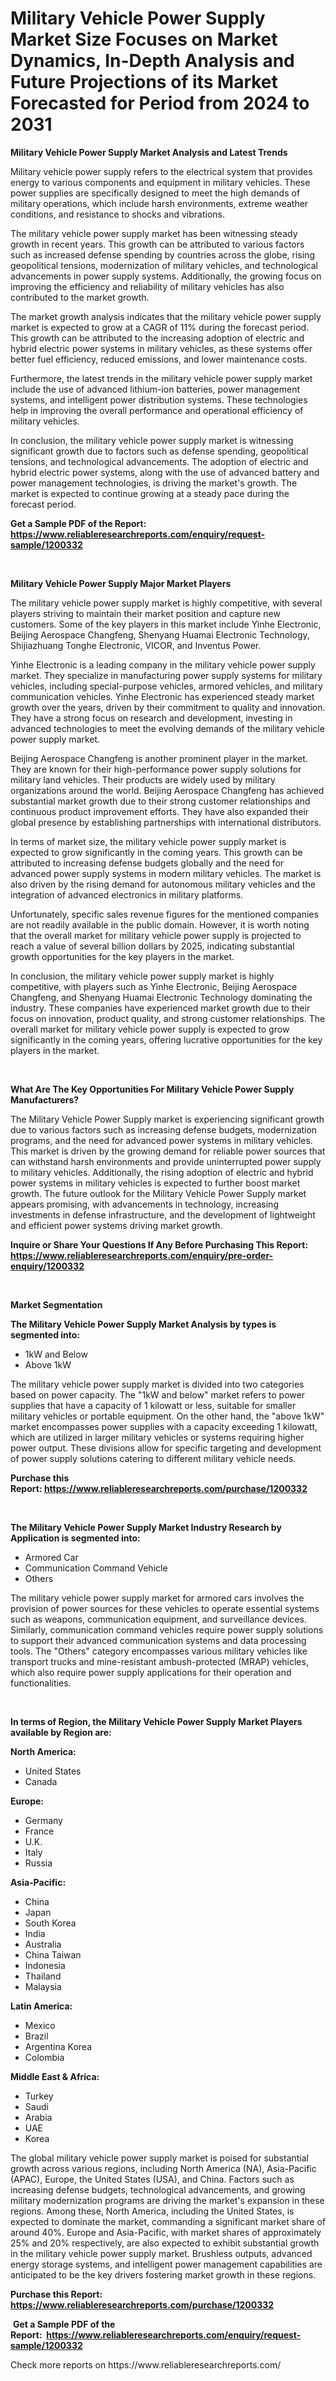<p><h1>Military Vehicle Power Supply Market Size Focuses on Market Dynamics, In-Depth Analysis and Future Projections of its Market Forecasted for Period from 2024 to 2031</h1></p><p><strong>Military Vehicle Power Supply Market Analysis and Latest Trends</strong></p>
<p><p>Military vehicle power supply refers to the electrical system that provides energy to various components and equipment in military vehicles. These power supplies are specifically designed to meet the high demands of military operations, which include harsh environments, extreme weather conditions, and resistance to shocks and vibrations.</p><p>The military vehicle power supply market has been witnessing steady growth in recent years. This growth can be attributed to various factors such as increased defense spending by countries across the globe, rising geopolitical tensions, modernization of military vehicles, and technological advancements in power supply systems. Additionally, the growing focus on improving the efficiency and reliability of military vehicles has also contributed to the market growth.</p><p>The market growth analysis indicates that the military vehicle power supply market is expected to grow at a CAGR of 11% during the forecast period. This growth can be attributed to the increasing adoption of electric and hybrid electric power systems in military vehicles, as these systems offer better fuel efficiency, reduced emissions, and lower maintenance costs.</p><p>Furthermore, the latest trends in the military vehicle power supply market include the use of advanced lithium-ion batteries, power management systems, and intelligent power distribution systems. These technologies help in improving the overall performance and operational efficiency of military vehicles.</p><p>In conclusion, the military vehicle power supply market is witnessing significant growth due to factors such as defense spending, geopolitical tensions, and technological advancements. The adoption of electric and hybrid electric power systems, along with the use of advanced battery and power management technologies, is driving the market's growth. The market is expected to continue growing at a steady pace during the forecast period.</p></p>
<p><strong>Get a Sample PDF of the Report:&nbsp; <a href="https://www.reliableresearchreports.com/enquiry/request-sample/1200332">https://www.reliableresearchreports.com/enquiry/request-sample/1200332</a></strong></p>
<p>&nbsp;</p>
<p><strong>Military Vehicle Power Supply Major Market Players</strong></p>
<p><p>The military vehicle power supply market is highly competitive, with several players striving to maintain their market position and capture new customers. Some of the key players in this market include Yinhe Electronic, Beijing Aerospace Changfeng, Shenyang Huamai Electronic Technology, Shijiazhuang Tonghe Electronic, VICOR, and Inventus Power.</p><p>Yinhe Electronic is a leading company in the military vehicle power supply market. They specialize in manufacturing power supply systems for military vehicles, including special-purpose vehicles, armored vehicles, and military communication vehicles. Yinhe Electronic has experienced steady market growth over the years, driven by their commitment to quality and innovation. They have a strong focus on research and development, investing in advanced technologies to meet the evolving demands of the military vehicle power supply market.</p><p>Beijing Aerospace Changfeng is another prominent player in the market. They are known for their high-performance power supply solutions for military land vehicles. Their products are widely used by military organizations around the world. Beijing Aerospace Changfeng has achieved substantial market growth due to their strong customer relationships and continuous product improvement efforts. They have also expanded their global presence by establishing partnerships with international distributors.</p><p>In terms of market size, the military vehicle power supply market is expected to grow significantly in the coming years. This growth can be attributed to increasing defense budgets globally and the need for advanced power supply systems in modern military vehicles. The market is also driven by the rising demand for autonomous military vehicles and the integration of advanced electronics in military platforms.</p><p>Unfortunately, specific sales revenue figures for the mentioned companies are not readily available in the public domain. However, it is worth noting that the overall market for military vehicle power supply is projected to reach a value of several billion dollars by 2025, indicating substantial growth opportunities for the key players in the market.</p><p>In conclusion, the military vehicle power supply market is highly competitive, with players such as Yinhe Electronic, Beijing Aerospace Changfeng, and Shenyang Huamai Electronic Technology dominating the industry. These companies have experienced market growth due to their focus on innovation, product quality, and strong customer relationships. The overall market for military vehicle power supply is expected to grow significantly in the coming years, offering lucrative opportunities for the key players in the market.</p></p>
<p>&nbsp;</p>
<p><strong>What Are The Key Opportunities For Military Vehicle Power Supply Manufacturers?</strong></p>
<p><p>The Military Vehicle Power Supply market is experiencing significant growth due to various factors such as increasing defense budgets, modernization programs, and the need for advanced power systems in military vehicles. This market is driven by the growing demand for reliable power sources that can withstand harsh environments and provide uninterrupted power supply to military vehicles. Additionally, the rising adoption of electric and hybrid power systems in military vehicles is expected to further boost market growth. The future outlook for the Military Vehicle Power Supply market appears promising, with advancements in technology, increasing investments in defense infrastructure, and the development of lightweight and efficient power systems driving market growth.</p></p>
<p><strong>Inquire or Share Your Questions If Any Before Purchasing This Report: <a href="https://www.reliableresearchreports.com/enquiry/pre-order-enquiry/1200332">https://www.reliableresearchreports.com/enquiry/pre-order-enquiry/1200332</a></strong></p>
<p>&nbsp;</p>
<p><strong>Market Segmentation</strong></p>
<p><strong>The Military Vehicle Power Supply Market Analysis by types is segmented into:</strong></p>
<p><ul><li>1kW and Below</li><li>Above 1kW</li></ul></p>
<p><p>The military vehicle power supply market is divided into two categories based on power capacity. The "1kW and below" market refers to power supplies that have a capacity of 1 kilowatt or less, suitable for smaller military vehicles or portable equipment. On the other hand, the "above 1kW" market encompasses power supplies with a capacity exceeding 1 kilowatt, which are utilized in larger military vehicles or systems requiring higher power output. These divisions allow for specific targeting and development of power supply solutions catering to different military vehicle needs.</p></p>
<p><strong>Purchase this Report:&nbsp;<a href="https://www.reliableresearchreports.com/purchase/1200332">https://www.reliableresearchreports.com/purchase/1200332</a></strong></p>
<p>&nbsp;</p>
<p><strong>The Military Vehicle Power Supply Market Industry Research by Application is segmented into:</strong></p>
<p><ul><li>Armored Car</li><li>Communication Command Vehicle</li><li>Others</li></ul></p>
<p><p>The military vehicle power supply market for armored cars involves the provision of power sources for these vehicles to operate essential systems such as weapons, communication equipment, and surveillance devices. Similarly, communication command vehicles require power supply solutions to support their advanced communication systems and data processing tools. The "Others" category encompasses various military vehicles like transport trucks and mine-resistant ambush-protected (MRAP) vehicles, which also require power supply applications for their operation and functionalities.</p></p>
<p>&nbsp;</p>
<p><strong>In terms of Region, the Military Vehicle Power Supply Market Players available by Region are:</strong></p>
<p>
    <p> <strong> North America: </strong>
        <ul>
            <li>United States</li>
            <li>Canada</li>
        </ul>
        </p> 
    <p> <strong> Europe: </strong>
        <ul>
            <li>Germany</li>
            <li>France</li>
            <li>U.K.</li>
            <li>Italy</li>
            <li>Russia</li>
        </ul>
        </p> 
    <p> <strong> Asia-Pacific: </strong>
        <ul>
            <li>China</li>
            <li>Japan</li>
            <li>South Korea</li>
            <li>India</li>
            <li>Australia</li>
            <li>China Taiwan</li>
            <li>Indonesia</li>
            <li>Thailand</li>
            <li>Malaysia</li>
        </ul>
        </p> 
    <p> <strong> Latin America: </strong>
        <ul>
            <li>Mexico</li>
            <li>Brazil</li>
            <li>Argentina Korea</li>
            <li>Colombia</li>
        </ul>
        </p> 
    <p> <strong> Middle East & Africa: </strong>
        <ul>
            <li>Turkey</li>
            <li>Saudi</li>
            <li>Arabia</li>
            <li>UAE</li>
            <li>Korea</li>
        </ul>
    </p>
    </p>
<p><p>The global military vehicle power supply market is poised for substantial growth across various regions, including North America (NA), Asia-Pacific (APAC), Europe, the United States (USA), and China. Factors such as increasing defense budgets, technological advancements, and growing military modernization programs are driving the market's expansion in these regions. Among these, North America, including the United States, is expected to dominate the market, commanding a significant market share of around 40%. Europe and Asia-Pacific, with market shares of approximately 25% and 20% respectively, are also expected to exhibit substantial growth in the military vehicle power supply market. Brushless outputs, advanced energy storage systems, and intelligent power management capabilities are anticipated to be the key drivers fostering market growth in these regions.</p></p>
<p><strong>Purchase this Report: <a href="https://www.reliableresearchreports.com/purchase/1200332">https://www.reliableresearchreports.com/purchase/1200332</a></strong></p>
<p>&nbsp;<strong>Get a Sample PDF of the Report:&nbsp;&nbsp;<a href="https://www.reliableresearchreports.com/enquiry/request-sample/1200332">https://www.reliableresearchreports.com/enquiry/request-sample/1200332</a></strong></p>
<p><strong></strong></p>
<p>Check more reports on https://www.reliableresearchreports.com/</p>